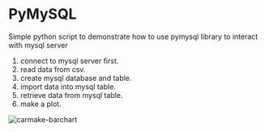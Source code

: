 # PyMySQL
Simple python script to demonstrate how to use pymysql library to interact with mysql server

1. connect to mysql server first.
2. read data from csv.
3. create mysql database and table.
4. import data into mysql table.
5. retrieve data from mysql table.
6. make a plot.


![carmake-barchart](https://user-images.githubusercontent.com/69943289/224539005-1022d650-b6ba-445d-874e-50b0eba01f91.jpg)
